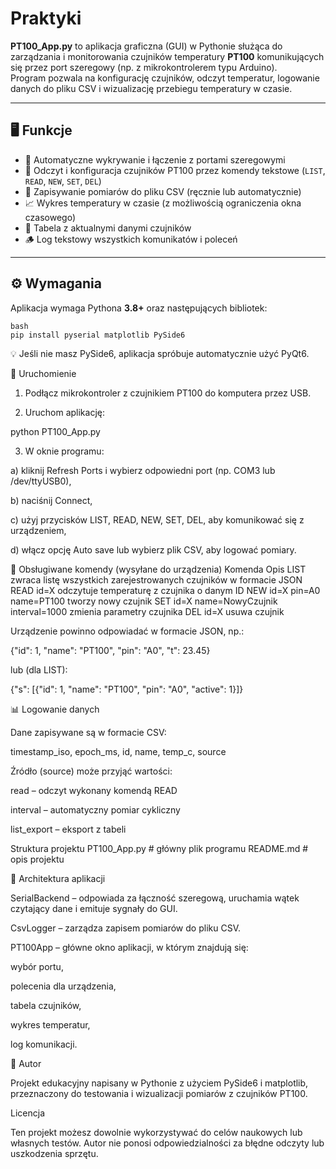 # Praktyki

**PT100_App.py** to aplikacja graficzna (GUI) w Pythonie służąca do zarządzania i monitorowania czujników temperatury **PT100** komunikujących się przez port szeregowy (np. z mikrokontrolerem typu Arduino).  
Program pozwala na konfigurację czujników, odczyt temperatur, logowanie danych do pliku CSV i wizualizację przebiegu temperatury w czasie.

---

## 🖥️ Funkcje

- 🔌 Automatyczne wykrywanie i łączenie z portami szeregowymi  
- 🧾 Odczyt i konfiguracja czujników PT100 przez komendy tekstowe (`LIST`, `READ`, `NEW`, `SET`, `DEL`)  
- 💾 Zapisywanie pomiarów do pliku CSV (ręcznie lub automatycznie)  
- 📈 Wykres temperatury w czasie (z możliwością ograniczenia okna czasowego)  
- 🧮 Tabela z aktualnymi danymi czujników  
- 🪵 Log tekstowy wszystkich komunikatów i poleceń  

---

## ⚙️ Wymagania

Aplikacja wymaga Pythona **3.8+** oraz następujących bibliotek:

```
bash
pip install pyserial matplotlib PySide6
```
💡 Jeśli nie masz PySide6, aplikacja spróbuje automatycznie użyć PyQt6.

🚀 Uruchomienie

1. Podłącz mikrokontroler z czujnikiem PT100 do komputera przez USB.

2. Uruchom aplikację:

python PT100_App.py


3. W oknie programu:

a) kliknij Refresh Ports i wybierz odpowiedni port (np. COM3 lub /dev/ttyUSB0),

b) naciśnij Connect,

c) użyj przycisków LIST, READ, NEW, SET, DEL, aby komunikować się z urządzeniem,

d) włącz opcję Auto save lub wybierz plik CSV, aby logować pomiary.

🧩 Obsługiwane komendy (wysyłane do urządzenia)
Komenda	Opis
LIST	zwraca listę wszystkich zarejestrowanych czujników w formacie JSON
READ id=X	odczytuje temperaturę z czujnika o danym ID
NEW id=X pin=A0 name=PT100	tworzy nowy czujnik
SET id=X name=NowyCzujnik interval=1000	zmienia parametry czujnika
DEL id=X	usuwa czujnik

Urządzenie powinno odpowiadać w formacie JSON, np.:

{"id": 1, "name": "PT100", "pin": "A0", "t": 23.45}


lub (dla LIST):

{"s": [{"id": 1, "name": "PT100", "pin": "A0", "active": 1}]}

📊 Logowanie danych

Dane zapisywane są w formacie CSV:

timestamp_iso, epoch_ms, id, name, temp_c, source


Źródło (source) może przyjąć wartości:

read – odczyt wykonany komendą READ

interval – automatyczny pomiar cykliczny

list_export – eksport z tabeli

Struktura projektu
PT100_App.py        # główny plik programu
README.md           # opis projektu

📘 Architektura aplikacji

SerialBackend – odpowiada za łączność szeregową, uruchamia wątek czytający dane i emituje sygnały do GUI.

CsvLogger – zarządza zapisem pomiarów do pliku CSV.

PT100App – główne okno aplikacji, w którym znajdują się:

wybór portu,

polecenia dla urządzenia,

tabela czujników,

wykres temperatur,

log komunikacji.


🧠 Autor

Projekt edukacyjny napisany w Pythonie z użyciem PySide6 i matplotlib, przeznaczony do testowania i wizualizacji pomiarów z czujników PT100.

Licencja

Ten projekt możesz dowolnie wykorzystywać do celów naukowych lub własnych testów.
Autor nie ponosi odpowiedzialności za błędne odczyty lub uszkodzenia sprzętu.

